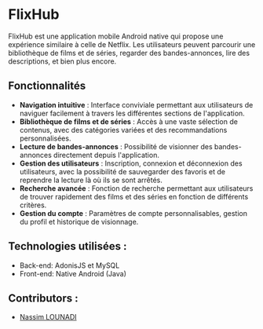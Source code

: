 # FlixHub

FlixHub est une application mobile Android native qui propose une expérience similaire à celle de Netflix. Les utilisateurs peuvent parcourir une bibliothèque de films et de séries, regarder des bandes-annonces, lire des descriptions, et bien plus encore.

## Fonctionnalités

- **Navigation intuitive** : Interface conviviale permettant aux utilisateurs de naviguer facilement à travers les différentes sections de l'application.
- **Bibliothèque de films et de séries** : Accès à une vaste sélection de contenus, avec des catégories variées et des recommandations personnalisées.
- **Lecture de bandes-annonces** : Possibilité de visionner des bandes-annonces directement depuis l'application.
- **Gestion des utilisateurs** : Inscription, connexion et déconnexion des utilisateurs, avec la possibilité de sauvegarder des favoris et de reprendre la lecture là où ils se sont arrêtés.
- **Recherche avancée** : Fonction de recherche permettant aux utilisateurs de trouver rapidement des films et des séries en fonction de différents critères.
- **Gestion du compte** : Paramètres de compte personnalisables, gestion du profil et historique de visionnage.

## Technologies utilisées :
- Back-end: AdonisJS et MySQL
- Front-end: Native Android (Java)

## Contributors :
- [Nassim LOUNADI](https://nassimlounadi.fr)
